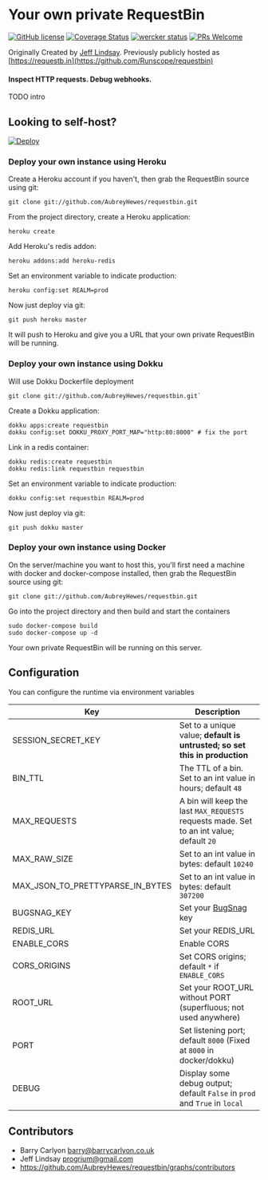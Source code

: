 # Your own private RequestBin  
[![GitHub license](https://img.shields.io/badge/license-MIT-blue.svg)](https://github.com/AubreyHewes/requestbin/blob/master/LICENSE) 
[![Coverage Status](https://coveralls.io/repos/github/AubreyHewes/requestbin/badge.svg)](https://coveralls.io/github/AubreyHewes/requestbin)
[![wercker status](https://app.wercker.com/status/79acb75d4225b59f966e4d79aac4ef8f/s/custom "wercker status")](https://app.wercker.com/project/byKey/79acb75d4225b59f966e4d79aac4ef8f)
[![PRs Welcome](https://img.shields.io/badge/PRs-welcome-brightgreen.svg)](https://github.com/AubreyHewes/requestbin/pulls)

Originally Created by [Jeff Lindsay](http://progrium.com). Previously publicly hosted as [https://requestb.in](https://github.com/Runscope/requestbin)

#### Inspect HTTP requests. Debug webhooks.

TODO intro

## Looking to self-host?

[![Deploy](https://www.herokucdn.com/deploy/button.png)](https://heroku.com/deploy)

### Deploy your own instance using Heroku
Create a Heroku account if you haven't, then grab the RequestBin source using git:

```shell
git clone git://github.com/AubreyHewes/requestbin.git
```

From the project directory, create a Heroku application:

```shell
heroku create
```

Add Heroku's redis addon:

```shell
heroku addons:add heroku-redis
```

Set an environment variable to indicate production:

```shell
heroku config:set REALM=prod
```

Now just deploy via git:

```shell
git push heroku master
```

It will push to Heroku and give you a URL that your own private RequestBin will be running.

### Deploy your own instance using Dokku

Will use Dokku Dockerfile deployment

```shell
git clone git://github.com/AubreyHewes/requestbin.git`
```

Create a Dokku application:

```shell
dokku apps:create requestbin
dokku config:set DOKKU_PROXY_PORT_MAP="http:80:8000" # fix the port
```

Link in a redis container:

```shell
dokku redis:create requestbin
dokku redis:link requestbin requestbin
```

Set an environment variable to indicate production:

```shell
dokku config:set requestbin REALM=prod
```

Now just deploy via git:

```shell
git push dokku master
```

### Deploy your own instance using Docker

On the server/machine you want to host this, you'll first need a machine with
docker and docker-compose installed, then grab the RequestBin source using git:

```shell
git clone git://github.com/AubreyHewes/requestbin.git
```

Go into the project directory and then build and start the containers

```shell
sudo docker-compose build
sudo docker-compose up -d
```

Your own private RequestBin will be running on this server.

## Configuration

You can configure the runtime via environment variables

| Key | Description |
| --- | --- |
| SESSION_SECRET_KEY | Set to a unique value; **default is untrusted; so set this in production** |
| BIN_TTL | The TTL of a bin. Set to an int value in hours; default `48` |
| MAX_REQUESTS | A bin will keep the last `MAX_REQUESTS` requests made. Set to an int value; default `20` |
| MAX_RAW_SIZE | Set to an int value in bytes: default `10240` |
| MAX_JSON_TO_PRETTYPARSE_IN_BYTES | Set to an int value in bytes: default `307200` |
| BUGSNAG_KEY | Set your [BugSnag](https://www.bugsnag.com) key |
| REDIS_URL | Set your REDIS_URL |
| ENABLE_CORS | Enable CORS |
| CORS_ORIGINS | Set CORS origins; default `*` if `ENABLE_CORS` |
| ROOT_URL | Set your ROOT_URL without PORT (superfluous; not used anywhere) |
| PORT | Set listening port; default `8000` (Fixed at `8000` in docker/dokku) |
| DEBUG | Display some debug output; default `False` in `prod` and `True` in `local` |

Contributors
------------
 * Barry Carlyon <barry@barrycarlyon.co.uk>
 * Jeff Lindsay <progrium@gmail.com>
 * https://github.com/AubreyHewes/requestbin/graphs/contributors
